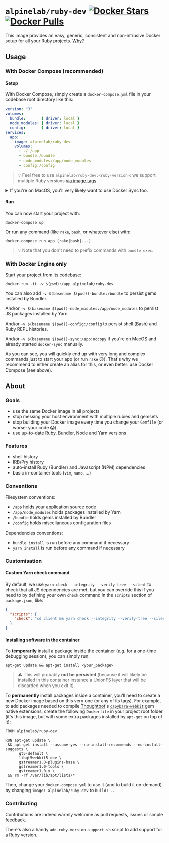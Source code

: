# `alpinelab/ruby-dev` [![Docker Stars](https://img.shields.io/docker/stars/alpinelab/ruby-dev.svg?style=flat-square)](https://hub.docker.com/r/alpinelab/ruby-dev/) [![Docker Pulls](https://img.shields.io/docker/pulls/alpinelab/ruby-dev.svg?style=flat-square)](https://hub.docker.com/r/alpinelab/ruby-dev/)

This image provides an easy, generic, consistent and non-intrusive Docker setup for all your Ruby projects. [Why?](#about)

## Usage

### With Docker Compose (recommended)

#### Setup

With Docker Compose, simply create a `docker-compose.yml` file in your codebase root directory like this:

```yaml
version: "3"
volumes:
  bundle:       { driver: local }
  node_modules: { driver: local }
  config:       { driver: local }
services:
  app:
    image: alpinelab/ruby-dev
    volumes:
      - ./:/app
      - bundle:/bundle
      - node_modules:/app/node_modules
      - config:/config
```

> :bulb: Feel free to use `alpinelab/ruby-dev:<ruby-version>`: we support multiple Ruby versions [via image tags](https://hub.docker.com/r/alpinelab/ruby-dev/tags/)

<details>

  <summary>If you're on MacOS, you'll very likely want to use Docker Sync too.</summary>

  > ⚠️ Use your **actual** application name suffixed with `-sync` instead of `your_app-sync` to prevent conflicts between your projects.

  0. install it with `gem install docker-sync`

  1. add a `docker-sync.yml` file:

      ```yaml
      version: "2"
      syncs:
        your_app-sync:
          src: ./
          sync_excludes: [log, tmp, .git, .bundle, .idea, node_modules]
      ```

  2. add the sync container as external container in `docker-compose.yml`:

      ```yaml
      volumes:
        your_app-sync: { external: true }
      ```

  3. use it by replacing `- ./:/app` with `- your_app-sync:/app:nocopy` in `docker-compose.yml`

  4. start the sync with `docker-sync start`

</details>

#### Run

You can now start your project with:

```shell
docker-compose up
```

Or run any command (like `rake`, `bash`, or whatever else) with:

```shell
docker-compose run app [rake|bash|...]
```

> 💡 Note that you don't need to prefix commands with `bundle exec`.

### With Docker Engine only

Start your project from its codebase:
```
docker run -it -v $(pwd):/app alpinelab/ruby-dev
```

You can also add `-v $(basename $(pwd))-bundle:/bundle` to persist gems installed by Bundler.

And/or `-v $(basename $(pwd))-node_modules:/app/node_modules` to persist JS packages installed by Yarn.

And/or `-v $(basename $(pwd))-config:/config` to persist shell (Bash) and Ruby REPL histories.

And/or `-v $(basename $(pwd))-sync:/app:nocopy` if you're on MacOS and already started `docker-sync` manually.

As you can see, you will quickly end up with very long and complex commands just to start your app (or run `rake` 😕). That's why we recommend to either create an alias for this, or even better: use Docker Compose (see above).

## About

### Goals

* use the same Docker image in all projects
* stop messing your host environment with multiple rubies and gemsets
* stop building your Docker image every time you change your `Gemfile` (or worse: your code :scream:)
* use up-to-date Ruby, Bundler, Node and Yarn versions

### Features

* shell history
* IRB/Pry history
* auto-install Ruby (Bundler) and Javascript (NPM) dependencies
* basic in-container tools (`vim`, `nano`, …)

### Conventions

Filesystem conventions:
* `/app` holds your application source code
* `/app/node_modules` holds packages installed by Yarn
* `/bundle` holds gems installed by Bundler
* `/config` holds miscellaneous configuration files

Dependencies conventions:
* `bundle install` is run before any command if necessary
* `yarn install` is run before any command if necessary

### Customisation

#### Custom Yarn check command

By default, we use `yarn check --integrity --verify-tree --silent` to check that all JS dependencies are met, but you can override this if you need to by defining your own `check` command in the `scripts` section of `package.json`, like:

```json
{
  "scripts": {
    "check": "cd client && yarn check --integrity --verify-tree --silent"
  }
}
```

#### Installing software in the container

To **temporarily** install a package inside the container (_e.g._ for a one-time debugging session), you can simply run:

```shell
apt-get update && apt-get install <your_package>
```

> ⚠️ This will probably **not be persisted** (because it will likely be installed in this container instance a UnionFS layer that will be discarded when you exit it).

To **permanently** install packages inside a container, you'll need to create a new Docker image based on this very one (or any of its tags). For example, to add packages needed to compile [Thoughtbot](https://thoughtbot.com)'s [`capybara-webkit`](https://github.com/thoughtbot/capybara-webkit) gem native extensions, create the following `Dockerfile` in your project root folder (it's this image, but with some extra packages installed by `apt-get` on top of it):

```
FROM alpinelab/ruby-dev

RUN apt-get update \
 && apt-get install --assume-yes --no-install-recommends --no-install-suggests \
      qt5-default \
      libqt5webkit5-dev \
      gstreamer1.0-plugins-base \
      gstreamer1.0-tools \
      gstreamer1.0-x \
 && rm -rf /var/lib/apt/lists/*
```

Then, change your `docker-compose.yml` to use it (and to build it on-demand) by changing `image: alpinelab/ruby-dev` to `build: .`.

### Contributing

Contributions are indeed warmly welcome as pull requests, issues or simple feedback.

There's also a handy `add-ruby-version-support.sh` script to add support for a Ruby version.
